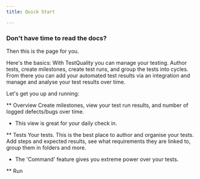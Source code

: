 ```yaml
---
title: Quick Start

---
```


### Don't have time to read the docs?

Then this is the page for you.

Here's the basics: With TestQuality you can manage your testing. Author tests, create milestones, create test runs, and group the tests into cycles. From there you can add your automated test results via an integration and manage and analyse your test results over time.

Let's get you up and running:

** Overview
Create milestones, view your test run results, and number of logged defects/bugs over time.
- This view is great for your daily check in.

** Tests
Your tests. This is the best place to author and organise your tests. Add steps and expected results, see what requirements they are linked to, group them in folders and more.
- The 'Command' feature gives you extreme power over your tests.

** Run

